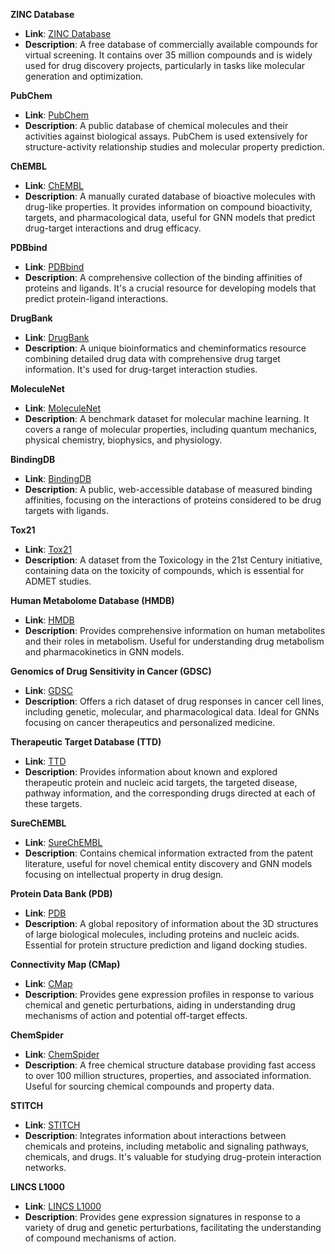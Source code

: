 **ZINC Database**
   - **Link**: [ZINC Database](https://zinc.docking.org/)
   - **Description**: A free database of commercially available compounds for virtual screening. It contains over 35 million compounds and is widely used for drug discovery projects, particularly in tasks like molecular generation and optimization.

**PubChem**
   - **Link**: [PubChem](https://pubchem.ncbi.nlm.nih.gov/)
   - **Description**: A public database of chemical molecules and their activities against biological assays. PubChem is used extensively for structure-activity relationship studies and molecular property prediction.

**ChEMBL**
   - **Link**: [ChEMBL](https://www.ebi.ac.uk/chembl/)
   - **Description**: A manually curated database of bioactive molecules with drug-like properties. It provides information on compound bioactivity, targets, and pharmacological data, useful for GNN models that predict drug-target interactions and drug efficacy.

**PDBbind**
   - **Link**: [PDBbind](http://www.pdbbind.org.cn/)
   - **Description**: A comprehensive collection of the binding affinities of proteins and ligands. It's a crucial resource for developing models that predict protein-ligand interactions.

**DrugBank**
   - **Link**: [DrugBank](https://www.drugbank.ca/)
   - **Description**: A unique bioinformatics and cheminformatics resource combining detailed drug data with comprehensive drug target information. It's used for drug-target interaction studies.

**MoleculeNet**
   - **Link**: [MoleculeNet](http://moleculenet.ai/)
   - **Description**: A benchmark dataset for molecular machine learning. It covers a range of molecular properties, including quantum mechanics, physical chemistry, biophysics, and physiology.

**BindingDB**
   - **Link**: [BindingDB](https://www.bindingdb.org/bind/index.jsp)
   - **Description**: A public, web-accessible database of measured binding affinities, focusing on the interactions of proteins considered to be drug targets with ligands.

**Tox21**
   - **Link**: [Tox21](https://tripod.nih.gov/tox21/challenge/)
   - **Description**: A dataset from the Toxicology in the 21st Century initiative, containing data on the toxicity of compounds, which is essential for ADMET studies.

**Human Metabolome Database (HMDB)**
   - **Link**: [HMDB](http://www.hmdb.ca/)
   - **Description**: Provides comprehensive information on human metabolites and their roles in metabolism. Useful for understanding drug metabolism and pharmacokinetics in GNN models.

**Genomics of Drug Sensitivity in Cancer (GDSC)**
   - **Link**: [GDSC](https://www.cancerrxgene.org/)
   - **Description**: Offers a rich dataset of drug responses in cancer cell lines, including genetic, molecular, and pharmacological data. Ideal for GNNs focusing on cancer therapeutics and personalized medicine.

**Therapeutic Target Database (TTD)**
   - **Link**: [TTD](http://db.idrblab.net/ttd/)
   - **Description**: Provides information about known and explored therapeutic protein and nucleic acid targets, the targeted disease, pathway information, and the corresponding drugs directed at each of these targets.

**SureChEMBL**
   - **Link**: [SureChEMBL](https://www.surechembl.org/)
   - **Description**: Contains chemical information extracted from the patent literature, useful for novel chemical entity discovery and GNN models focusing on intellectual property in drug design.

**Protein Data Bank (PDB)**
   - **Link**: [PDB](https://www.rcsb.org/)
   - **Description**: A global repository of information about the 3D structures of large biological molecules, including proteins and nucleic acids. Essential for protein structure prediction and ligand docking studies.

**Connectivity Map (CMap)**
   - **Link**: [CMap](https://clue.io/)
   - **Description**: Provides gene expression profiles in response to various chemical and genetic perturbations, aiding in understanding drug mechanisms of action and potential off-target effects.

 **ChemSpider**
   - **Link**: [ChemSpider](http://www.chemspider.com/)
   - **Description**: A free chemical structure database providing fast access to over 100 million structures, properties, and associated information. Useful for sourcing chemical compounds and property data.

**STITCH**
   - **Link**: [STITCH](http://stitch.embl.de/)
   - **Description**: Integrates information about interactions between chemicals and proteins, including metabolic and signaling pathways, chemicals, and drugs. It's valuable for studying drug-protein interaction networks.

**LINCS L1000**
   - **Link**: [LINCS L1000](http://www.lincsproject.org/LINCS/)
   - **Description**: Provides gene expression signatures in response to a variety of drug and genetic perturbations, facilitating the understanding of compound mechanisms of action.
